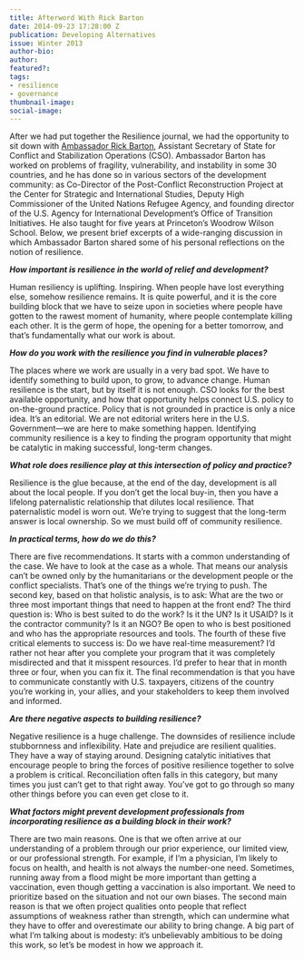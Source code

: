 ```yaml
---
title: Afterword With Rick Barton
date: 2014-09-23 17:28:00 Z
publication: Developing Alternatives
issue: Winter 2013
author-bio: 
author: 
featured?: 
tags:
- resilience
- governance
thumbnail-image:
social-image:
---
```


<p>After we had put together the Resilience journal, we had the opportunity to sit down with <a href="http://en.wikipedia.org/wiki/Rick_Barton_(diplomat)">Ambassador Rick Barton</a>, Assistant Secretary of State for Conflict and Stabilization Operations (CSO). Ambassador Barton has worked on problems of fragility, vulnerability, and instability in some 30 countries, and he has done so in various sectors of the development community: as Co-Director of the Post-Conflict Reconstruction Project at the Center for Strategic and International Studies, Deputy High Commissioner of the United Nations Refugee Agency, and founding director of the U.S. Agency for International Development’s Office of Transition Initiatives. He also taught for five years at Princeton’s Woodrow Wilson School. Below, we present brief excerpts of a wide-ranging discussion in which Ambassador Barton shared some of his personal reflections on the notion of resilience.</p>



<p><strong><em>How important is resilience in the world of relief and development?</em></strong></p>
  <p>Human resiliency is uplifting. Inspiring. When people have lost everything else, somehow resilience remains. It is quite powerful, and it is the core building block that we have to seize upon in societies where people have gotten to the rawest moment of humanity, where people contemplate killing each other. It is the germ of hope, the opening for a better tomorrow, and that’s fundamentally what our work is about.</p>
  <p><strong><em>How do you work with the resilience you find in vulnerable places?</em></strong></p>
  <p>The places where we work are usually in a very bad spot. We have to identify something to build upon, to grow, to advance change. Human resilience is the start, but by itself it is not enough. CSO looks for the best available opportunity, and how that opportunity helps connect U.S. policy to on-the-ground practice. Policy that is not grounded in practice is only a nice idea. It’s an editorial. We are not editorial writers here in the U.S. Government—we are here to make something happen. Identifying community resilience is a key to finding the program opportunity that might be catalytic in making successful, long-term changes.</p>
  <p><strong><em>What role does resilience play at this intersection of policy and practice?</em></strong></p>
  <p>Resilience is the glue because, at the end of the day, development is all about the local people. If you don’t get the local buy-in, then you have a lifelong paternalistic relationship that dilutes local resilience. That paternalistic model is worn out. We’re trying to suggest that the long-term answer is local ownership. So we must build off of community resilience.</p>
  <p><strong><em>In practical terms, how do we do this?</em></strong></p>
  <p>There are five recommendations. It starts with a common understanding of the case. We have to look at the case as a whole. That means our analysis can’t be owned only by the humanitarians or the development people or the conflict specialists. That’s one of the things we’re trying to push. The second key, based on that holistic analysis, is to ask: What are the two or three most important things that need to happen at the front end? The third question is: Who is best suited to do the work? Is it the UN? Is it USAID? Is it the contractor community? Is it an NGO? Be open to who is best positioned and who has the appropriate resources and tools. The fourth of these five critical elements to success is: Do we have real-time measurement? I’d rather not hear after you complete your program that it was completely misdirected and that it misspent resources. I’d prefer to hear that in month three or four, when you can fix it. The final recommendation is that you have to communicate constantly with U.S. taxpayers, citizens of the country you’re working in, your allies, and your stakeholders to keep them involved and informed.</p>
  <p><strong><em>Are there negative aspects to building resilience?</em></strong></p>
  <p>Negative resilience is a huge challenge. The downsides of resilience include stubbornness and inflexibility. Hate and prejudice are resilient qualities. They have a way of staying around. Designing catalytic initiatives that encourage people to bring the forces of positive resilience together to solve a problem is critical. Reconciliation often falls in this category, but many times you just can’t get to that right away. You’ve got to go through so many other things before you can even get close to it.</p>
  <p><strong><em>What factors might prevent development professionals from incorporating resilience as a building block in their work?</em></strong></p>
  <p>There are two main reasons. One is that we often arrive at our understanding of a problem through our prior experience, our limited view, or our professional strength. For example, if I’m a physician, I’m likely to focus on health, and health is not always the number-one need. Sometimes, running away from a flood might be more important than getting a vaccination, even though getting a vaccination is also important. We need to prioritize based on the situation and not our own biases. The second main reason is that we often project qualities onto people that reflect assumptions of weakness rather than strength, which can undermine what they have to offer and overestimate our ability to bring change. A big part of what I’m talking about is modesty: it’s unbelievably ambitious to be doing this work, so let’s be modest in how we approach it.</p>
